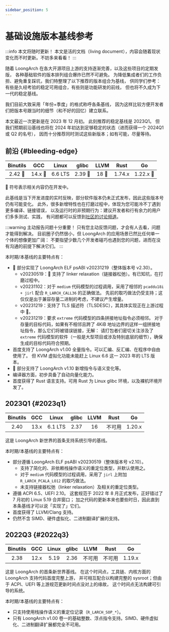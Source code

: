 ```yaml
---
sidebar_position: 5
---
```


# 基础设施版本基线参考

:::info 本文将随时更新！
本文是活的文档（living document），内容会随着现状变化而不时更新。不妨多来看看！
:::

随着 LoongArch 在各大开源项目上游的支持逐渐完善，以及这些项目的定期发版，
各种基础软件的版本排列组合爆炸已然不可避免。
为降低集成者们的工作负担、避免重复踩坑，我们特整理了以下推荐的版本组合为基线，
供同学们参考：有些是久经考验的稳定可用组合，有些则是功能研发的前线，
但也将不久成为下一代的稳定基线。

我们目前大致采用「年份+季度」的格式称呼各条基线，
因为这样比较方便开发者们把版本号跟当时的细节（和不好的回忆）建立联系。

本文最近一次更新是在 2023 年 12 月初。
此刻推荐的稳定基线是 2023Q1。
但我们预期前沿基线也将在 2024 年初达到足够稳定的状态（进而获得一个 2024Q1 或 Q2 的名号），
因而十分推荐同时测试这些新版本；如有可能，尽量等待。

## 前沿 {#bleeding-edge}

|Binutils|GCC|Linux|glibc|LLVM|Rust|Go |
|:------:|:-:|:---:|:---:|:--:|:--:|:-:|
|2.42 :wrench:|14.x :wrench:|6.6 LTS|2.39 :wrench:|18 :wrench:|1.74.x|1.22.x :wrench:|

:wrench: 符号表示相关内容仍在开发中。

此基线是当下开发进度的实时反映，部分软件版本仍未正式发布，因此这些版本号仍有可能变化。
此外，很多新增特性也在打磨过程中，体现为您可能冷不丁遇到更多编译、链接错误，
以及运行时的非预期行为：建议开发者和行有余力的用户们多多测试、实践，
有问题都可以反馈到[社区的讨论频道](https://github.com/loongson-community/discussions/issues)。

:::warning 主动报告问题十分重要！
只有您主动反馈问题，才会有人去看，问题才能得到解决。
目前圈子仍然很小，但 LoongArch 的应用场景已然比任何单一个体的想像更加广阔：
不要指望少数几个开发者碰巧也遇到您的问题，进而在没有沟通的前提下解决它们。
:::

本时期/本基线的主要特点有：

* :wrench: 部分实现了 LoongArch ELF psABI v20231219（整体版本号 v2.30）。
    - v20230519：:wrench: 支持了 linker relaxation（链接器松弛）。有已知坑，在打磨过程中。
    - v20231102：对于 `medium` 代码模型的过程调用，采用了相邻的 `pcaddu18i + jirl` 配合
      `R_LARCH_CALL36` 的正确做法。
      先前的取巧做法仍受支持；这仅仅是出于兼容存量二进制的考虑，不建议产生增量。
    - v20231219：支持了 TLS 描述符（TLSDESC），其具体实现正在上游过程中 :wrench:。
    - v20231219：要求 `extreme` 代码模型的四条拼接地址指令必须相邻。
      对于存量的目标代码，如果有不相邻且跨了 4KiB 地址边界的这样一组拼接地址指令，那么它们将被错误链接，无解：
      请打包者们密切关注涉及了 `extreme` 代码模型的软件（一般是大型项目或涉及特别底层的细节），确保生成的目标代码符合预期。
* 首度支持了 LoongArch v1.00 全量指令。可以汇编、反汇编、在程序中自由使用了。
  但 KVM 虚拟化功能未能赶上 Linux 6.6 这一 2023 年的 LTS 版本。
* :wrench: 部分支持了 LoongArch v1.10 新增指令与语义变化等。
* 编译器方面，初步具备了自动向量化能力。
* 首度获得了 Rust 语言支持。可用 Rust 为 Linux glibc 环境，以及裸机环境开发了。

## 2023Q1 {#2023q1}

|Binutils|GCC|Linux|glibc|LLVM|Rust|Go |
|:------:|:-:|:---:|:---:|:--:|:--:|:-:|
|2.40|13.x|6.1 LTS|2.37|16|不可用|1.20.x|

这是 LoongArch 新世界的首条支持系统引导的基线。

本时期/本基线的主要特点有：

* 部分遵循 LoongArch ELF psABI v20230519（整体版本号 v2.10）。
    - 支持了简化的、非依赖栈操作语义的重定位类型，并默认使用之。
    - 对于 `medium` 代码模型的过程调用，采用了 `jirl` 上附加 `R_LARCH_PCALA_LO12`
      的取巧做法。
    - 未支持链接器松弛（linker relaxation）及相关的重定位类型。
* 遵循 ACPI 6.5、UEFI 2.10。
  这套规范于 2022 年 8 月正式发布，正好错过了 7 月初的 Linux 5.19 合并窗口；
  加之代码的更新本来也要些时日，因此直到本条基线才可以说「实现了」它们。
* 首度获得了 LLVM/Clang 支持。
* 仍然不含 SIMD、硬件虚拟化、二进制翻译扩展的支持。

## 2022Q3 {#2022q3}

|Binutils|GCC|Linux|glibc|LLVM|Rust|Go |
|:------:|:-:|:---:|:---:|:--:|:--:|:-:|
|2.38|12.x|5.19|2.36|不可用|不可用|1.19.x|

这是 LoongArch 的首条新世界基线。
在这个时间点，工具链、内核方面的 LoongArch 支持代码首度完整上游，
并可相互配合以构建完整的 sysroot；但由于 ACPI、UEFI 等上游规范更新时间点没对上的缘故，
这个时间点无法构建可引导的系统。

本时期/本基线的主要特点有：

* 只支持使用栈操作语义的重定位记录（`R_LARCH_SOP_*`）。
* 只有 LoongArch v1.00 卷一的基础整数、浮点指令支持。SIMD、硬件虚拟化、二进制翻译扩展都完全不可用。
